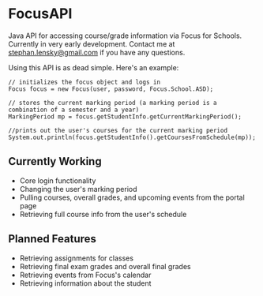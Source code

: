 # FocusAPI

Java API for accessing course/grade information via Focus for Schools. Currently in very early development. Contact me at [stephan.lensky@gmail.com](mailto:stephan.lensky@gmail.com) if you have any questions.

Using this API is as dead simple. Here's an example:
```
// initializes the focus object and logs in
Focus focus = new Focus(user, password, Focus.School.ASD);

// stores the current marking period (a marking period is a combination of a semester and a year)
MarkingPeriod mp = focus.getStudentInfo.getCurrentMarkingPeriod();

//prints out the user's courses for the current marking period
System.out.println(focus.getStudentInfo().getCoursesFromSchedule(mp));

```

## Currently Working

- Core login functionality
- Changing the user's marking period
- Pulling courses, overall grades, and upcoming events from the portal page
- Retrieving full course info from the user's schedule

## Planned Features

- Retrieving assignments for classes
- Retrieving final exam grades and overall final grades
- Retrieving events from Focus's calendar
- Retrieving information about the student

